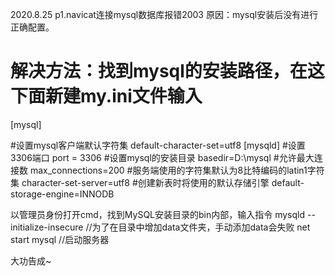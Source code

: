 2020.8.25
p1.navicat连接mysql数据库报错2003
原因：mysql安装后没有进行正确配置。
# 解决方法：找到mysql的安装路径，在这下面新建my.ini文件输入

[mysql]

#设置mysql客户端默认字符集
default-character-set=utf8 
[mysqld]
#设置3306端口
port = 3306 
#设置mysql的安装目录
basedir=D:\\mysql
#允许最大连接数
max_connections=200
#服务端使用的字符集默认为8比特编码的latin1字符集
character-set-server=utf8
#创建新表时将使用的默认存储引擎
default-storage-engine=INNODB



以管理员身份打开cmd，找到MySQL安装目录的bin内部，输入指令
mysqld  --initialize-insecure //为了在目录中增加data文件夹，手动添加data会失败
net start mysql               //启动服务器

大功告成~
